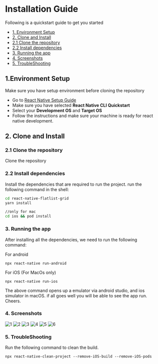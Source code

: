 # Installation Guide

Following is a quickstart guide to get you started

- [1. Environment Setup](#1environment-setup)
- [2. Clone and Install](#2-clone-and-install)
- [2.1 Clone the repository](#21-clone-the-repository)
- [2.2 Install dependencies](#22-install-dependencies)
- [3. Running the app](#3-running-the-app)
- [4. Screenshots](#4-Screenshots)
- [5. TroubleShooting](#5-troubleshooting)

## 1.Environment Setup

Make sure you have setup environment before cloning the repository

- Go to [React Native Setup Guide](https://facebook.github.io/react-native/docs/getting-started)
- Make sure you have selected **React Native CLI Quickstart**
- Select your **Development OS** and **Target OS**
- Follow the instructions and make sure your machine is ready for react native development.

## 2. Clone and Install

### 2.1 Clone the repository

Clone the repository

### 2.2 Install dependencies

Install the dependencies that are required to run the project. run the following command in the shell:

```bash
cd react-native-flatlist-grid
yarn install

//only for mac
cd ios && pod install
```

### 3. Running the app

After installing all the dependencies, we need to run the following command:

For android

```
npx react-native run-android
```

For iOS (For MacOs only)

```
npx react-native run-ios
```

The above command opens up a emulator via android studio, and ios simulator in macOS. if all goes well you will be able to see the app run. Cheers.

### 4. Screenshots

![1](./screenshots/1.png)
![2](./screenshots/2.png)
![3](./screenshots/3.png)
![4](./screenshots/4.png)
![5](./screenshots/5.png)
![6](./screenshots/6.png)

### 5. TroubleShooting

Run the following command to clean the build.

```
npx react-native-clean-project --remove-iOS-build --remove-iOS-pods
```
